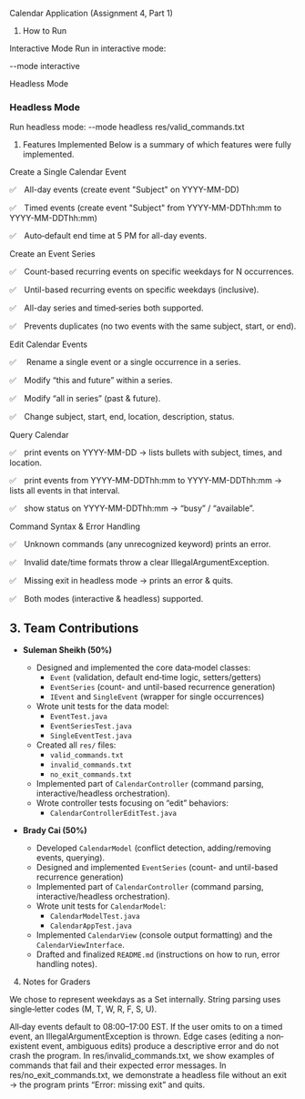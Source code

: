 Calendar Application (Assignment 4, Part 1)

1. How to Run

Interactive Mode
Run in interactive mode:

--mode interactive

Headless Mode

### Headless Mode
Run headless mode:
--mode headless res/valid_commands.txt

1. Features Implemented
   Below is a summary of which features were fully implemented.

Create a Single Calendar Event

✅ All-day events (create event "Subject" on YYYY-MM-DD)

✅ Timed events (create event "Subject" from YYYY-MM-DDThh:mm to YYYY-MM-DDThh:mm)

✅ Auto‐default end time at 5 PM for all-day events.

Create an Event Series

✅ Count-based recurring events on specific weekdays for N occurrences.

✅ Until-based recurring events on specific weekdays (inclusive).

✅ All-day series and timed‐series both supported.

✅ Prevents duplicates (no two events with the same subject, start, or end).

Edit Calendar Events

✅  Rename a single event or a single occurrence in a series.

✅ Modify “this and future” within a series.

✅ Modify “all in series” (past & future).

✅ Change subject, start, end, location, description, status.

Query Calendar

✅ print events on YYYY-MM-DD → lists bullets with subject, times, and location.

✅ print events from YYYY-MM-DDThh:mm to YYYY-MM-DDThh:mm → lists all events in that interval.

✅ show status on YYYY-MM-DDThh:mm → “busy” / “available”.

Command Syntax & Error Handling

✅ Unknown commands (any unrecognized keyword) prints an error.

✅ Invalid date/time formats throw a clear IllegalArgumentException.

✅ Missing exit in headless mode → prints an error & quits.

✅ Both modes (interactive & headless) supported.

## 3. Team Contributions

- **Suleman Sheikh (50%)**
   - Designed and implemented the core data‐model classes:
      - `Event` (validation, default end‐time logic, setters/getters)
      - `EventSeries` (count- and until-based recurrence generation)
      - `IEvent` and `SingleEvent` (wrapper for single occurrences)
   - Wrote unit tests for the data model:
      - `EventTest.java`
      - `EventSeriesTest.java`
      - `SingleEventTest.java`
   - Created all `res/` files:
     - `valid_commands.txt`
     - `invalid_commands.txt`
     - `no_exit_commands.txt`
   - Implemented part of `CalendarController` (command parsing, interactive/headless orchestration).
   - Wrote controller tests focusing on “edit” behaviors:
      - `CalendarControllerEditTest.java`

- **Brady Cai (50%)**
   - Developed `CalendarModel` (conflict detection, adding/removing events, querying).
   - Designed and implemented `EventSeries` (count- and until-based recurrence generation)
   - Implemented part of `CalendarController` (command parsing, interactive/headless orchestration).
   - Wrote unit tests for `CalendarModel`:
      - `CalendarModelTest.java`
      - `CalendarAppTest.java`
   - Implemented `CalendarView` (console output formatting) and the `CalendarViewInterface`.
   - Drafted and finalized `README.md` (instructions on how to run, error handling notes).


4. Notes for Graders
   
We chose to represent weekdays as a Set<DayOfWeek> internally.
String parsing uses single‐letter codes (M, T, W, R, F, S, U).

All‐day events default to 08:00–17:00 EST.
If the user omits to <time> on a timed event, an IllegalArgumentException is thrown.
Edge cases (editing a non‐existent event, ambiguous edits) produce a descriptive
error and do not crash the program.
In res/invalid_commands.txt, we show examples of commands that fail and their expected
error messages.
In res/no_exit_commands.txt, we demonstrate a headless file without an exit → the program
prints “Error: missing exit” and quits.